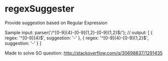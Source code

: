 # regexSuggester
Provide suggestion based on Regular Expression

Sample input:
    parser('/^[0-9]{4}-[0-9]{1,2}-[0-9]{1,2}$/');
    // output:
    [ { regex: '^[0-9]{4}$', suggestion: '-' },
      { regex: '^[0-9]{4}-[0-9]{1,2}$', suggestion: '-' } ]

Made to solve SO question: http://stackoverflow.com/q/30698837/1291435
